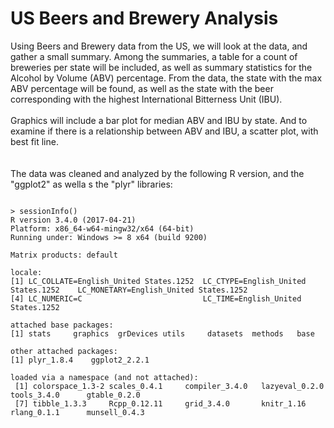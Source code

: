 # US Beers and Brewery Analysis
Using Beers and Brewery data from the US, we will look at the data, and gather a small summary.  Among the summaries, a table for a count of breweries per state will be included, as well as summary statistics for the Alcohol by Volume (ABV) percentage.  From the data, the state with the max ABV percentage will be found, as well as the state with the beer corresponding with the highest International Bitterness Unit (IBU).  <br><br> Graphics will include a bar plot for median ABV and IBU by state. And to examine if there is a relationship between ABV and IBU, a scatter plot, with best fit line.<br><br><br>The data was cleaned and analyzed by the following R version, and the "ggplot2" as wella s the "plyr" libraries:

<pre><code>
> sessionInfo()
R version 3.4.0 (2017-04-21)
Platform: x86_64-w64-mingw32/x64 (64-bit)
Running under: Windows >= 8 x64 (build 9200)

Matrix products: default

locale:
[1] LC_COLLATE=English_United States.1252  LC_CTYPE=English_United States.1252    LC_MONETARY=English_United States.1252
[4] LC_NUMERIC=C                           LC_TIME=English_United States.1252    

attached base packages:
[1] stats     graphics  grDevices utils     datasets  methods   base     

other attached packages:
[1] plyr_1.8.4    ggplot2_2.2.1

loaded via a namespace (and not attached):
 [1] colorspace_1.3-2 scales_0.4.1     compiler_3.4.0   lazyeval_0.2.0   tools_3.4.0      gtable_0.2.0    
 [7] tibble_1.3.3     Rcpp_0.12.11     grid_3.4.0       knitr_1.16       rlang_0.1.1      munsell_0.4.3  
</pre></code>
